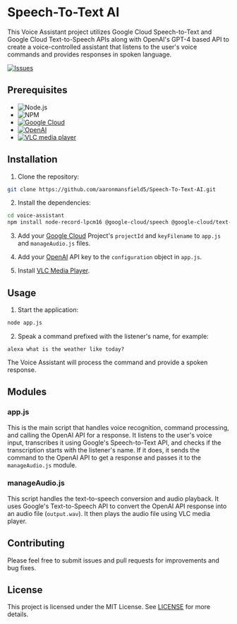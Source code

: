 # Speech-To-Text AI

This Voice Assistant project utilizes Google Cloud Speech-to-Text and Google Cloud Text-to-Speech APIs along with OpenAI's GPT-4 based API to create a voice-controlled assistant that listens to the user's voice commands and provides responses in spoken language.

<a href="https://github.com/aaronmansfield5/Speech-To-Text-AI/issues">![Issues](https://img.shields.io/github/issues/aaronmansfield5/Speech-To-Text-AI?style=flat)</a>

## Prerequisites

- ![Node.js](https://img.shields.io/badge/Node.js-43853D?style=flat&logo=node.js&logoColor=white)
- ![NPM](https://img.shields.io/badge/npm-CB3837?style=flat&logo=npm&logoColor=white)
- <a href="https://console.cloud.google.com/">![Google Cloud](https://img.shields.io/badge/Google_Cloud-4285F4?style=flat&logo=google-cloud&logoColor=white)</a>
- <a href="https://platform.openai.com/">![OpenAI](https://img.shields.io/badge/OpenAI-412991?style=flat&logo=openai&logoColor=white)</a>
- <a href="https://www.videolan.org/">![VLC media player](https://img.shields.io/badge/VLC_media_player-CB3837?style=flat&logo=vlcmediaplayer&logoColor=white)</a>

## Installation

1. Clone the repository:

```bash
git clone https://github.com/aaronmansfield5/Speech-To-Text-AI.git
```

2. Install the dependencies:

```bash
cd voice-assistant
npm install node-record-lpcm16 @google-cloud/speech @google-cloud/text-to-speech openai
```

3. Add your [Google Cloud](https://console.cloud.google.com/) Project's `projectId` and `keyFilename` to `app.js` and `manageAudio.js` files.

4. Add your [OpenAI](https://platform.openai.com/) API key to the `configuration` object in `app.js`.

5. Install [VLC Media Player](https://www.videolan.org/).

## Usage

1. Start the application:

```bash
node app.js
```

2. Speak a command prefixed with the listener's name, for example:

```
alexa what is the weather like today?
```

The Voice Assistant will process the command and provide a spoken response.

## Modules

### app.js

This is the main script that handles voice recognition, command processing, and calling the OpenAI API for a response. It listens to the user's voice input, transcribes it using Google's Speech-to-Text API, and checks if the transcription starts with the listener's name. If it does, it sends the command to the OpenAI API to get a response and passes it to the `manageAudio.js` module.

### manageAudio.js

This script handles the text-to-speech conversion and audio playback. It uses Google's Text-to-Speech API to convert the OpenAI API response into an audio file (`output.wav`). It then plays the audio file using VLC media player.

## Contributing

Please feel free to submit issues and pull requests for improvements and bug fixes.

## License

This project is licensed under the MIT License. See [LICENSE](LICENSE) for more details.
